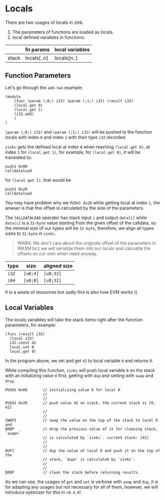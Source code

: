 # Locals

There are two usages of locals in zink.

1. The parameters of functions are loaded as locals.
2. local defined variables in functions.

|       | fn params   | local variables |
| ----- | ----------- | --------------- |
| stack | locals[..n] | locals[n..]     |

## Function Parameters

Let's go through the `add-two` example:

```wasm
(module
    (func (param (;0;) i32) (param (;1;) i32) (result i32)
    (local.get 0)
    (local.get 1)
    (i32.add)
    )
)
```

`(param (;0;) i32)` and `(param (;1;) i32)` will be pushed to the function
locals with index `0` and index `1` with their type `i32` recorded.

`zinkc` gets the defined local at index `0` when reaching `(local.get 0)`,
at index `1` for `(local.get 1)`, for example, for `(local.get 0)`, it will
be translated to:

```yul
push1 0x00
calldataload
```

for `(local.get 1)`, that would be

```yul
push1 0x20
calldataload
```

You may have problem why we `PUSH1 0x20` while getting local at index `1`, the
anwser is that this offset is calculated by the size of the parameters.

The `CALLDATALOAD` operator has stack input `i` and output `data[i]` while `data[i]`
is a `32-byte` value starting from the given offset of the calldata, so the minimal
size of our types will be `32-byte`, therefore, we align all types sizes to `32-byte`
in `zinkc`.

> WARN: We don't care about the originals offset of the parameters in WASM bcz we will
> serialize them into our locals and calcualte the offsets on our own when need anyway.

| type  | size     | aligned size |
| ----- | -------- | ------------ |
| `i32` | `[u8;4]` | `[u8;32]`    |
| `i64` | `[u8;8]` | `[u8;32]`    |

It is a waste of resources but sadly this is also how EVM works ))

## Local Variables

The locals variables will take the stack items right after the function
parameters, for example:

```wasm
(func (result i32)
  (local i32)
  i32.const 42
  local.set 0
  local.get 0)
```

In the program above, we set and get `42` to local variable `0` and returns it.

While compiling this function, `zinkc` will push local variable `0` on the stack
with an initializing value `0` first, getting with `dup` and setting with `swap`
and `drop`.

```yul
PUSH1 0x00       // initializing value 0 for local 0
                 //
                 //
PUSH1 0x28       // push value 42 on stack, the current stack is [0, 42]
                 //
                 //
SWAP1            // swap the value on the top of the stack to local 0 and
DROP             // drop the previous value of it for cleaning stack, `swapn`
                 // is calculated by `zinkc`. current stack: [42]
                 //
                 //
DUP1             // dup the value of local 0 and push it on the top of the
                 // stack, `dupn` is calculated by `zinkc`.
                 //
                 //
DROP             // clean the stack before returning results.
```

As we can see, the usages of `get` and `set` is verbose with `swap` and `dup`,
it is for adapting any usages but not necessary for all of them, however, we
will introduce optimizer for this in `v0.4.0`!
